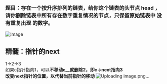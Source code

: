 ### 题目：存在一个按升序排列的链表，给你这个链表的头节点 head ，请你删除链表中所有存在数字重复情况的节点，只保留原始链表中 没有重复出现 的数字。  
![image](https://user-images.githubusercontent.com/49645739/112840193-9eb29380-90d1-11eb-8283-d277dc74fc2c.png)

## 精髓：指针的next  
1->2->3  
如果c指针指向1，可以**不移动c__就删除2，即c->next指向3**  
**改变next指针的位置，以代替当前指针的移动**
![Uploading image.png…]()  
